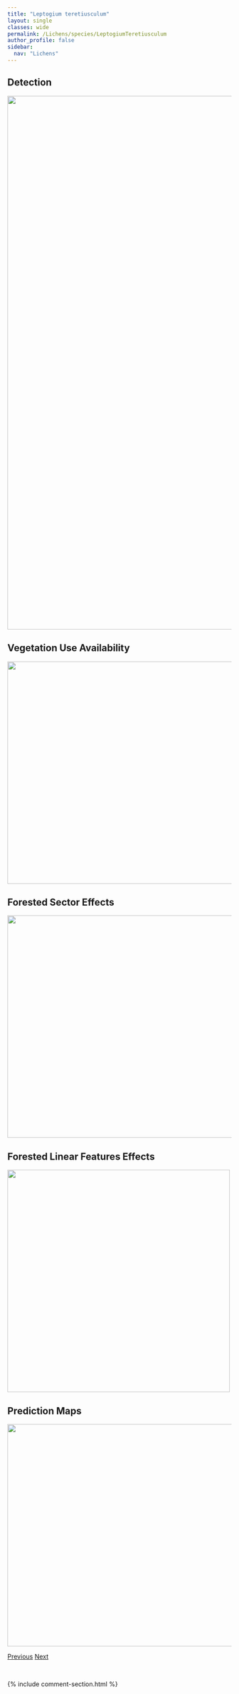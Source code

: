 ```yaml
---
title: "Leptogium teretiusculum"
layout: single
classes: wide
permalink: /Lichens/species/LeptogiumTeretiusculum
author_profile: false
sidebar:
  nav: "Lichens"
---
```


<h2>Detection</h2>

<a href="https://drive.google.com/uc?export=view&id=1EAcTc2sVrpwb-DxhIjLTxdZ0dNQR-_Yf">
<img src="https://drive.google.com/uc?export=view&id=1EAcTc2sVrpwb-DxhIjLTxdZ0dNQR-_Yf" height = "1200" width = "800">
</a>


<h2>Vegetation Use Availability</h2>

<a href="https://drive.google.com/uc?export=view&id=1DxOegqUJmdzby40mRE2kOkbc4ZQ3TwCA">
<img src="https://drive.google.com/uc?export=view&id=1DxOegqUJmdzby40mRE2kOkbc4ZQ3TwCA" height = "500" width = "1000">
</a>


<h2>Forested Sector Effects</h2>

<a href="https://drive.google.com/uc?export=view&id=1s-VdbHRDdh8p7LtjW9yi1DNEGtaTme6B">
<img src="https://drive.google.com/uc?export=view&id=1s-VdbHRDdh8p7LtjW9yi1DNEGtaTme6B" height = "500" width = "1000">
</a>


<h2>Forested Linear Features Effects</h2>

<a href="https://drive.google.com/uc?export=view&id=1IFO7GSeXlRHGvPibdbifTuRvuCH1WPKD">
<img src="https://drive.google.com/uc?export=view&id=1IFO7GSeXlRHGvPibdbifTuRvuCH1WPKD" height = "500" width = "500">
</a>


<h2>Prediction Maps</h2>

<a href="https://drive.google.com/uc?export=view&id=1U3Sf1Yc3ib_k3Fntw4PxtSOusvhFUZGR">
<img src="https://drive.google.com/uc?export=view&id=1U3Sf1Yc3ib_k3Fntw4PxtSOusvhFUZGR" height = "500" width = "1000">
</a>


<a href="/DevelopmentWebsite/Lichens/species/LeptogiumTenuissimum" class="pagination--pager" title="Leptogium tenuissimum">Previous</a> <a href="/DevelopmentWebsite/Lichens/species/LethariaColumbiana" class="pagination--pager" title="Letharia columbiana">Next</a>

<p>&nbsp;</p>

{% include comment-section.html %}
